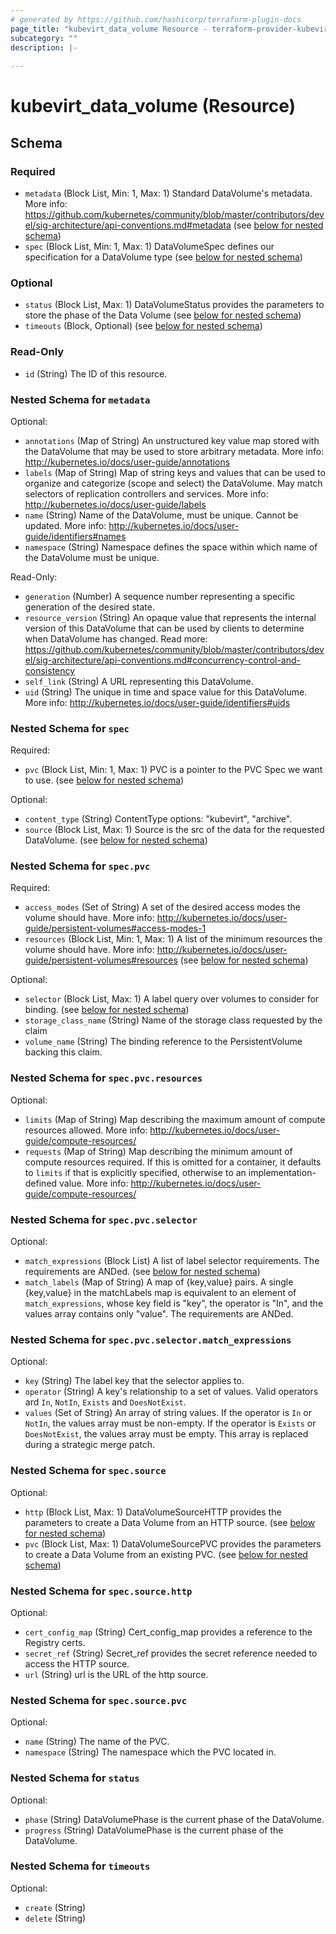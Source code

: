 ```yaml
---
# generated by https://github.com/hashicorp/terraform-plugin-docs
page_title: "kubevirt_data_volume Resource - terraform-provider-kubevirt"
subcategory: ""
description: |-
  
---
```


# kubevirt_data_volume (Resource)





<!-- schema generated by tfplugindocs -->
## Schema

### Required

- `metadata` (Block List, Min: 1, Max: 1) Standard DataVolume's metadata. More info: https://github.com/kubernetes/community/blob/master/contributors/devel/sig-architecture/api-conventions.md#metadata (see [below for nested schema](#nestedblock--metadata))
- `spec` (Block List, Min: 1, Max: 1) DataVolumeSpec defines our specification for a DataVolume type (see [below for nested schema](#nestedblock--spec))

### Optional

- `status` (Block List, Max: 1) DataVolumeStatus provides the parameters to store the phase of the Data Volume (see [below for nested schema](#nestedblock--status))
- `timeouts` (Block, Optional) (see [below for nested schema](#nestedblock--timeouts))

### Read-Only

- `id` (String) The ID of this resource.

<a id="nestedblock--metadata"></a>
### Nested Schema for `metadata`

Optional:

- `annotations` (Map of String) An unstructured key value map stored with the DataVolume that may be used to store arbitrary metadata. More info: http://kubernetes.io/docs/user-guide/annotations
- `labels` (Map of String) Map of string keys and values that can be used to organize and categorize (scope and select) the DataVolume. May match selectors of replication controllers and services. More info: http://kubernetes.io/docs/user-guide/labels
- `name` (String) Name of the DataVolume, must be unique. Cannot be updated. More info: http://kubernetes.io/docs/user-guide/identifiers#names
- `namespace` (String) Namespace defines the space within which name of the DataVolume must be unique.

Read-Only:

- `generation` (Number) A sequence number representing a specific generation of the desired state.
- `resource_version` (String) An opaque value that represents the internal version of this DataVolume that can be used by clients to determine when DataVolume has changed. Read more: https://github.com/kubernetes/community/blob/master/contributors/devel/sig-architecture/api-conventions.md#concurrency-control-and-consistency
- `self_link` (String) A URL representing this DataVolume.
- `uid` (String) The unique in time and space value for this DataVolume. More info: http://kubernetes.io/docs/user-guide/identifiers#uids


<a id="nestedblock--spec"></a>
### Nested Schema for `spec`

Required:

- `pvc` (Block List, Min: 1, Max: 1) PVC is a pointer to the PVC Spec we want to use. (see [below for nested schema](#nestedblock--spec--pvc))

Optional:

- `content_type` (String) ContentType options: "kubevirt", "archive".
- `source` (Block List, Max: 1) Source is the src of the data for the requested DataVolume. (see [below for nested schema](#nestedblock--spec--source))

<a id="nestedblock--spec--pvc"></a>
### Nested Schema for `spec.pvc`

Required:

- `access_modes` (Set of String) A set of the desired access modes the volume should have. More info: http://kubernetes.io/docs/user-guide/persistent-volumes#access-modes-1
- `resources` (Block List, Min: 1, Max: 1) A list of the minimum resources the volume should have. More info: http://kubernetes.io/docs/user-guide/persistent-volumes#resources (see [below for nested schema](#nestedblock--spec--pvc--resources))

Optional:

- `selector` (Block List, Max: 1) A label query over volumes to consider for binding. (see [below for nested schema](#nestedblock--spec--pvc--selector))
- `storage_class_name` (String) Name of the storage class requested by the claim
- `volume_name` (String) The binding reference to the PersistentVolume backing this claim.

<a id="nestedblock--spec--pvc--resources"></a>
### Nested Schema for `spec.pvc.resources`

Optional:

- `limits` (Map of String) Map describing the maximum amount of compute resources allowed. More info: http://kubernetes.io/docs/user-guide/compute-resources/
- `requests` (Map of String) Map describing the minimum amount of compute resources required. If this is omitted for a container, it defaults to `limits` if that is explicitly specified, otherwise to an implementation-defined value. More info: http://kubernetes.io/docs/user-guide/compute-resources/


<a id="nestedblock--spec--pvc--selector"></a>
### Nested Schema for `spec.pvc.selector`

Optional:

- `match_expressions` (Block List) A list of label selector requirements. The requirements are ANDed. (see [below for nested schema](#nestedblock--spec--pvc--selector--match_expressions))
- `match_labels` (Map of String) A map of {key,value} pairs. A single {key,value} in the matchLabels map is equivalent to an element of `match_expressions`, whose key field is "key", the operator is "In", and the values array contains only "value". The requirements are ANDed.

<a id="nestedblock--spec--pvc--selector--match_expressions"></a>
### Nested Schema for `spec.pvc.selector.match_expressions`

Optional:

- `key` (String) The label key that the selector applies to.
- `operator` (String) A key's relationship to a set of values. Valid operators ard `In`, `NotIn`, `Exists` and `DoesNotExist`.
- `values` (Set of String) An array of string values. If the operator is `In` or `NotIn`, the values array must be non-empty. If the operator is `Exists` or `DoesNotExist`, the values array must be empty. This array is replaced during a strategic merge patch.




<a id="nestedblock--spec--source"></a>
### Nested Schema for `spec.source`

Optional:

- `http` (Block List, Max: 1) DataVolumeSourceHTTP provides the parameters to create a Data Volume from an HTTP source. (see [below for nested schema](#nestedblock--spec--source--http))
- `pvc` (Block List, Max: 1) DataVolumeSourcePVC provides the parameters to create a Data Volume from an existing PVC. (see [below for nested schema](#nestedblock--spec--source--pvc))

<a id="nestedblock--spec--source--http"></a>
### Nested Schema for `spec.source.http`

Optional:

- `cert_config_map` (String) Cert_config_map provides a reference to the Registry certs.
- `secret_ref` (String) Secret_ref provides the secret reference needed to access the HTTP source.
- `url` (String) url is the URL of the http source.


<a id="nestedblock--spec--source--pvc"></a>
### Nested Schema for `spec.source.pvc`

Optional:

- `name` (String) The name of the PVC.
- `namespace` (String) The namespace which the PVC located in.




<a id="nestedblock--status"></a>
### Nested Schema for `status`

Optional:

- `phase` (String) DataVolumePhase is the current phase of the DataVolume.
- `progress` (String) DataVolumePhase is the current phase of the DataVolume.


<a id="nestedblock--timeouts"></a>
### Nested Schema for `timeouts`

Optional:

- `create` (String)
- `delete` (String)


